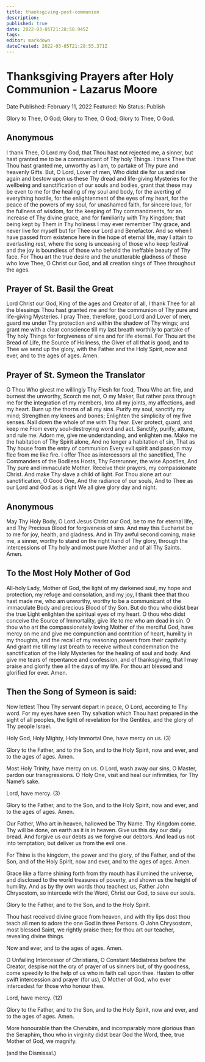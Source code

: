 ```yaml
---
title: thanksgiving-post-communion
description: 
published: true
date: 2022-03-05T21:28:58.945Z
tags: 
editor: markdown
dateCreated: 2022-03-05T21:28:55.371Z
---
```


# Thanksgiving Prayers after Holy Communion - Lazarus Moore

Date Published: February 11, 2022
Featured: No
Status: Publish

Glory to Thee, O God; Glory to Thee, O God; Glory to Thee, O God.

## Anonymous

I thank Thee, O Lord my God, that Thou hast not rejected me, a sinner, but hast granted me to be a communicant of Thy holy Things. I thank Thee that Thou hast granted me, unworthy as I am, to partake of Thy pure and heavenly Gifts. But, O Lord, Lover of men, Who didst die for us and rise again and bestow upon us these Thy dread and life-giving Mysteries for the wellbeing and sanctification of our souls and bodies, grant that these may be even to me for the healing of my soul and body, for the averting of everything hostile, for the enlightenment of the eyes of my heart, for the peace of the powers of my soul, for unashamed faith, for sincere love, for the fullness of wisdom, for the keeping of Thy commandments, for an increase of Thy divine grace, and for familiarity with Thy Kingdom; that being kept by Them in Thy holiness I may ever remember Thy grace, and never live for myself but for Thee our Lord and Benefactor. And so when I have passed from existence here in the hope of eternal life, may I attain to everlasting rest, where the song is unceasing of those who keep festival and the joy is boundless of those who behold the ineffable beauty of Thy face. For Thou art the true desire and the unutterable gladness of those who love Thee, O Christ our God, and all creation sings of Thee throughout the ages.

## Prayer of St. Basil the Great

Lord Christ our God, King of the ages and Creator of all, I thank Thee for all the blessings Thou hast granted me and for the communion of Thy pure and life-giving Mysteries. I pray Thee, therefore, good Lord and Lover of men, guard me under Thy protection and within the shadow of Thy wings; and grant me with a clear conscience till my last breath worthily to partake of Thy holy Things for forgiveness of sins and for life eternal. For Thou art the Bread of Life, the Source of Holiness, the Giver of all that is good, and to Thee we send up the glory, with the Father and the Holy Spirit, now and ever, and to the ages of ages. Amen.

## Prayer of St. Symeon the Translator

O Thou Who givest me willingly Thy Flesh for food,
Thou Who art fire, and burnest the unworthy,
Scorch me not, O my Maker,
But rather pass through me for the integration of my members,
Into all my joints, my affections, and my heart.
Burn up the thorns of all my sins.
Purify my soul, sanctify my mind;
Strengthen my knees and bones;
Enlighten the simplicity of my five senses.
Nail down the whole of me with Thy fear.
Ever protect, guard, and keep me
From every soul-destroying word and act.
Sanctify, purify, attune, and rule me.
Adorn me, give me understanding, and enlighten me.
Make me the habitation of Thy Spirit alone,
And no longer a habitation of sin,
That as Thy house from the entry of communion
Every evil spirit and passion may flee from me like fire.
I offer Thee as intercessors all the sanctified,
The Commanders of the Bodiless Hosts,
Thy Forerunner, the wise Apostles,
And Thy pure and immaculate Mother.
Receive their prayers, my compassionate Christ.
And make Thy slave a child of light.
For Thou alone art our sanctification, O Good One,
And the radiance of our souls,
And to Thee as our Lord and God as is right
We all give glory day and night.

## Anonymous

May Thy Holy Body, O Lord Jesus Christ our God, be to me for eternal life, and Thy Precious Blood for forgiveness of sins. And may this Eucharist be to me for joy, health, and gladness. And in Thy awful second coming, make me, a sinner, worthy to stand on the right hand of Thy glory, through the intercessions of Thy holy and most pure Mother and of all Thy Saints. Amen.

## To the Most Holy Mother of God

All-holy Lady, Mother of God, the light of my darkened soul, my hope and protection, my refuge and consolation, and my joy, I thank thee that thou hast made me, who am unworthy, worthy to be a communicant of the immaculate Body and precious Blood of thy Son. But do thou who didst bear the true Light enlighten the spiritual eyes of my heart. O thou who didst conceive the Source of Immortality, give life to me who am dead in sin. O thou who art the compassionately loving Mother of the merciful God, have mercy on me and give me compunction and contrition of heart, humility in my thoughts, and the recall of my reasoning powers from their captivity. And grant me till my last breath to receive without condemnation the sanctification of the Holy Mysteries for the healing of soul and body. And give me tears of repentance and confession, and of thanksgiving, that I may praise and glorify thee all the days of my life. For thou art blessed and glorified for ever. Amen.

## Then the Song of Symeon is said:

Now lettest Thou Thy servant depart in peace, O Lord, according to Thy word. For my eyes have seen Thy salvation which Thou hast prepared in the sight of all peoples, the light of revelation for the Gentiles, and the glory of Thy people Israel.

Holy God, Holy Mighty, Holy Immortal One, have mercy on us. (3)

Glory to the Father, and to the Son, and to the Holy Spirit, now and ever, and to the ages of ages. Amen.

Most Holy Trinity, have mercy on us. O Lord, wash away our sins, O Master, pardon our transgressions. O Holy One, visit and heal our infirmities, for Thy Name’s sake.

Lord, have mercy. (3)

Glory to the Father, and to the Son, and to the Holy Spirit, now and ever, and to the ages of ages. Amen.

Our Father, Who art in heaven, hallowed be Thy Name. Thy Kingdom come. Thy will be done, on earth as it is in heaven. Give us this day our daily bread. And forgive us our debts as we forgive our debtors. And lead us not into temptation; but deliver us from the evil one.

For Thine is the kingdom, the power and the glory, of the Father, and of the Son, and of the Holy Spirit, now and ever, and to the ages of ages. Amen.

Grace like a flame shining forth from thy mouth has illumined the universe, and disclosed to the world treasures of poverty, and shown us the height of humility. And as by thy own words thou teachest us, Father John Chrysostom, so intercede with the Word, Christ our God, to save our souls.

Glory to the Father, and to the Son, and to the Holy Spirit.

Thou hast received divine grace from heaven, and with thy lips dost thou teach all men to adore the one God in three Persons. O John Chrysostom, most blessed Saint, we rightly praise thee; for thou art our teacher, revealing divine things.

Now and ever, and to the ages of ages. Amen.

O Unfailing Intercessor of Christians, O Constant Mediatress before the Creator, despise not the cry of prayer of us sinners but, of thy goodness, come speedily to the help of us who in faith call upon thee. Hasten to offer swift intercession and prayer (for us), O Mother of God, who ever intercedest for those who honour thee.

Lord, have mercy. (12)

Glory to the Father, and to the Son, and to the Holy Spirit, now and ever, and to the ages of ages. Amen.

More honourable than the Cherubim, and incomparably more glorious than the Seraphim, thou who in virginity didst bear God the Word, thee, true Mother of God, we magnify.

(and the Dismissal.)